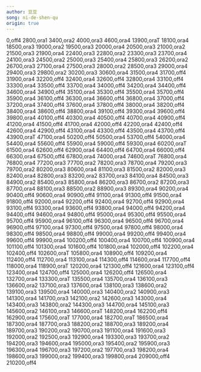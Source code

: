 ```yaml
---
author: 豆豆
song: ni-de-shen-qu
origin: true
---
```

0,off4
2800,ora1
3400,ora2
4000,ora3
4600,ora4
13900,oraT
18100,ora4
18500,ora3
19000,ora2
19500,ora3
20000,ora4
20500,ora3
21000,ora2
21500,ora3
21900,ora4
22400,ora3
22800,ora2
23300,ora3
23700,ora4
24100,ora3
24500,ora2
25000,ora3
25400,ora4
25800,ora3
26200,ora2
26700,ora3
27100,ora4
27500,ora3
28000,ora2
28500,ora3
29000,ora4
29400,ora3
29800,ora2
30200,ora3
30600,ora4
31500,ora4
31700,off4
31900,ora4
32200,off4
32400,ora4
32600,off4
32800,ora4
33100,off4
33300,ora4
33500,off4
33700,ora4
34000,off4
34200,ora4
34400,off4
34600,ora4
34900,off4
35100,ora4
35300,off4
35500,ora4
35700,off4
35900,ora4
36100,off4
36300,ora4
36600,off4
36800,ora4
37000,off4
37200,ora4
37400,off4
37600,ora4
37800,off4
38000,ora4
38200,off4
38400,ora4
38600,off4
38800,ora4
39100,off4
39300,ora4
39600,off4
39800,ora4
40100,off4
40300,ora4
40500,off4
40700,ora4
40900,off4
41200,ora4
41500,off4
41700,ora4
42000,off4
42200,ora4
42400,off4
42600,ora4
42900,off4
43100,ora4
43300,off4
43500,ora4
43700,off4
43900,oraT
47100,ora4
50200,off4
50500,ora4
53700,off4
54000,ora4
54400,ora4
55600,off4
55900,ora4
59000,off4
59300,ora4
60200,oraT
61500,ora4
62600,off4
62900,ora4
64400,off4
64700,ora4
66000,off4
66300,ora4
67500,off4
67800,ora4
74000,ora4
74600,oraT
76800,ora4
76800,ora4
77200,ora3
77700,ora2
78200,ora3
78700,ora4
79200,ora3
79700,ora2
80200,ora3
80600,ora4
81100,ora3
81500,ora2
82000,ora3
82400,ora4
82800,ora3
83200,ora2
83700,ora3
84100,ora4
84500,ora3
84900,ora2
85400,ora3
85800,ora4
86200,ora3
86700,ora2
87200,ora3
87700,ora4
88100,ora3
88500,ora2
88900,ora3
89300,ora4
90200,ora4
90400,off4
90600,ora4
90900,off4
91100,ora4
91300,off4
91500,ora4
91800,off4
92000,ora4
92200,off4
92400,ora4
92700,off4
92900,ora4
93100,off4
93300,ora4
93600,off4
93800,ora4
94000,off4
94200,ora4
94400,off4
94600,ora4
94800,off4
95000,ora4
95300,off4
95500,ora4
95700,off4
95900,ora4
96100,off4
96300,ora4
96500,off4
96700,ora4
96900,off4
97100,ora4
97300,off4
97500,ora4
97800,off4
98000,ora4
98300,off4
98500,ora4
98800,off4
99000,ora4
99200,off4
99400,ora4
99600,off4
99900,ora4
100200,off4
100400,ora4
100700,off4
100900,ora4
101100,off4
101300,ora4
101600,off4
101800,ora4
102000,off4
102200,ora4
102400,off4
102600,oraT
105800,ora4
108900,off4
109200,ora4
112400,off4
112700,ora4
113100,ora4
114300,off4
114600,ora4
117700,off4
118000,ora4
118900,oraT
120200,ora4
121300,off4
121600,ora4
123100,off4
123400,ora4
124700,off4
125000,ora4
126200,off4
126500,ora4
132700,ora4
133300,oraT
135500,ora4
135700,ora4
136100,ora3
136600,ora2
137100,ora3
137600,ora4
138100,ora3
138600,ora2
139100,ora3
139500,ora4
140000,ora3
140400,ora2
140900,ora3
141300,ora4
141700,ora3
142100,ora2
142600,ora3
143000,ora4
143400,ora3
143800,ora2
144300,ora3
144700,ora4
145100,ora3
145600,ora2
146100,ora3
146600,oraT
148200,ora4
162200,off4
162900,ora4
175600,oraT
177000,ora4
182700,oraT
186500,ora4
187300,ora4
187700,ora3
188200,ora2
188700,ora3
189200,ora4
189700,ora3
190200,ora2
190700,ora3
191100,ora4
191600,ora3
192000,ora2
192500,ora3
192900,ora4
193300,ora3
193700,ora2
194200,ora3
194600,ora4
195000,ora3
195400,ora2
195900,ora3
196300,ora4
196700,ora3
197200,ora2
197700,ora3
198200,ora4
198600,ora3
199000,ora2
199400,ora3
199800,ora4
209000,off4
210200,off4